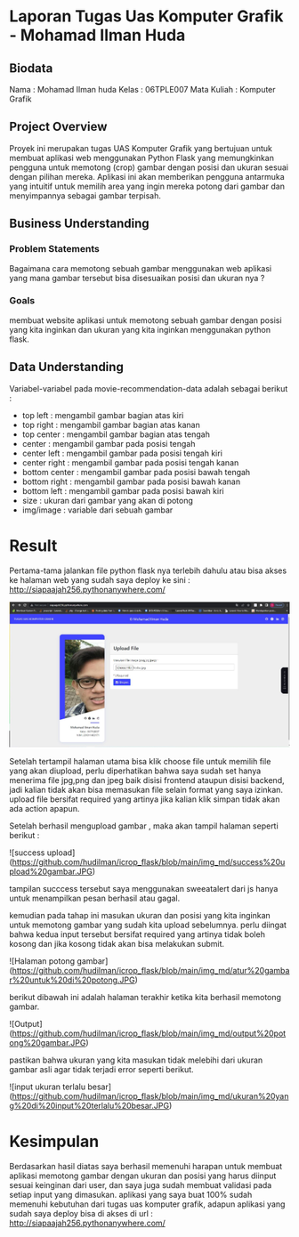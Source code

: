 # Laporan Tugas Uas Komputer Grafik - Mohamad Ilman Huda

## Biodata
Nama : Mohamad Ilman huda
Kelas : 06TPLE007
Mata Kuliah : Komputer Grafik

## Project Overview

Proyek ini merupakan tugas UAS Komputer Grafik yang bertujuan untuk membuat aplikasi web menggunakan Python Flask yang memungkinkan pengguna untuk memotong (crop) gambar dengan posisi dan ukuran sesuai dengan pilihan mereka. Aplikasi ini akan memberikan pengguna antarmuka yang intuitif untuk memilih area yang ingin mereka potong dari gambar dan menyimpannya sebagai gambar terpisah.


## Business Understanding

### Problem Statements

Bagaimana cara memotong sebuah gambar menggunakan web aplikasi yang mana gambar tersebut bisa disesuaikan posisi dan ukuran nya ?

### Goals

membuat website aplikasi untuk memotong sebuah gambar dengan posisi yang kita inginkan dan ukuran yang kita inginkan menggunakan python flask.

## Data Understanding

Variabel-variabel pada movie-recommendation-data adalah sebagai berikut :

- top left : mengambil gambar bagian atas kiri
- top right : mengambil gambar bagian atas kanan
- top center : mengambil gambar bagian atas tengah
- center : mengambil gambar pada posisi tengah
- center left : mengambil gambar pada posisi tengah kiri
- center right : mengambil gambar pada posisi tengah kanan
- bottom center : mengambil gambar pada posisi bawah tengah
- bottom right : mengambil gambar pada posisi bawah kanan
- bottom left : mengambil gambar pada posisi bawah kiri
- size : ukuran dari gambar yang akan di potong
- img/image : variable dari sebuah gambar

# Result

Pertama-tama jalankan file python flask nya terlebih dahulu atau bisa akses ke halaman web yang sudah saya deploy ke sini : http://siapaajah256.pythonanywhere.com/

![Halaman Utama](<https://github.com/hudilman/icrop_flask/blob/main/img_md/home.JPG>)

Setelah tertampil halaman utama bisa klik choose file untuk memilih file yang akan diupload, perlu diperhatikan bahwa saya sudah set hanya menerima file jpg,png dan jpeg baik disisi frontend ataupun disisi backend, jadi kalian tidak akan bisa memasukan file selain format yang saya izinkan.
upload file bersifat required yang artinya jika kalian klik simpan tidak akan ada action apapun.

Setelah berhasil mengupload gambar , maka akan tampil halaman seperti berikut :

![success upload] (<https://github.com/hudilman/icrop_flask/blob/main/img_md/success%20upload%20gambar.JPG>)

tampilan succcess tersebut saya menggunakan sweeatalert dari js hanya untuk menampilkan pesan berhasil atau gagal.

kemudian pada tahap ini masukan ukuran dan posisi yang kita inginkan untuk memotong gambar yang sudah kita upload sebelumnya.
perlu diingat bahwa kedua input tersebut bersifat required yang artinya tidak boleh kosong dan jika kosong tidak akan bisa melakukan submit.

![Halaman potong gambar] (<https://github.com/hudilman/icrop_flask/blob/main/img_md/atur%20gambar%20untuk%20di%20potong.JPG>)

berikut dibawah ini adalah halaman terakhir ketika kita berhasil memotong gambar.

![Output] (<https://github.com/hudilman/icrop_flask/blob/main/img_md/output%20potong%20gambar.JPG>)

pastikan bahwa ukuran yang kita masukan tidak melebihi dari ukuran gambar asli agar tidak terjadi error seperti berikut.

![input ukuran terlalu besar] (<https://github.com/hudilman/icrop_flask/blob/main/img_md/ukuran%20yang%20di%20input%20terlalu%20besar.JPG>)


# Kesimpulan

Berdasarkan hasil diatas saya berhasil memenuhi harapan untuk membuat aplikasi memotong gambar dengan ukuran dan posisi yang harus diinput sesuai keinginan dari user, dan saya juga sudah membuat validasi pada setiap input yang dimasukan.
aplikasi yang saya buat 100% sudah memenuhi kebutuhan dari tugas uas komputer grafik, adapun aplikasi yang sudah saya deploy bisa di akses di url : http://siapaajah256.pythonanywhere.com/